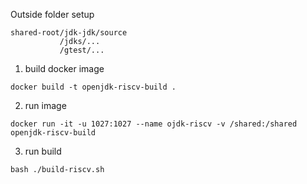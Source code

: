Outside folder setup

```
shared-root/jdk-jdk/source
           /jdks/...
           /gtest/...
```

1) build docker image

```
docker build -t openjdk-riscv-build .
```

2) run image

```
docker run -it -u 1027:1027 --name ojdk-riscv -v /shared:/shared openjdk-riscv-build
```

3) run build

```
bash ./build-riscv.sh
```




